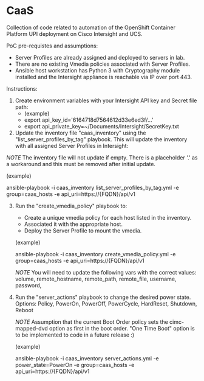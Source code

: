 # CaaS
Collection of code related to automation of the OpenShift Container Platform UPI deployment on Cisco Intersight and UCS.

PoC pre-requistes and assumptions:

- Server Profiles are already assigned and deployed to servers in lab.
- There are no existing Vmedia policies associated with Server Profiles.
- Ansible host workstation has Python 3 with Cryptography module installed and the Intersight appliance is reachable via IP over port 443.

Instructions:
1. Create environment variables with your Intersight API key and Secret file path:
   - (example)
   -  export api_key_id='6164718d7564612d33e6ed3f/...'
   -  export api_private_key=~/Documents/Intersight/SecretKey.txt
2. Update the inventory file "caas_inventory" using the "list_server_profiles_by_tag" playbook. This will update the inventory with all assigned Server Profiles in Intersight:

*NOTE* The inventory file will not update if empty. There is a placeholder '.' as a workaround and this must be removed after initial update.

(example)

ansible-playbook -i caas_inventory list_server_profiles_by_tag.yml -e group=caas_hosts -e api_uri=https://{FQDN}/api/v1

3. Run the "create_vmedia_policy" playbook to:
    - Create a unique vmedia policy for each host listed in the inventory. 
    - Associated it with the appropriate host.
    - Deploy the Server Profile to mount the vmedia.
    
    (example)
    
    ansible-playbook -i caas_inventory create_vmedia_policy.yml -e group=caas_hosts -e api_uri=https://{FQDN}/api/v1
    
    *NOTE* You will need to update the following vars with the correct values:
          volume,
          remote_hostname,
          remote_path,
          remote_file,
          username,
          password,
4. Run the "server_actions" playbook to change the desired power state. Options: Policy, PowerOn, PowerOff, PowerCycle, HardReset, Shutdown, Reboot
    
    *NOTE* Assumption that the current Boot Order policy sets the cimc-mapped-dvd option as first in the boot order. "One Time Boot" option is to be implemented to code in a future release :)
    
    (example)
    
    ansible-playbook -i caas_inventory server_actions.yml -e power_state=PowerOn -e group=caas_hosts -e api_uri=https://{FQDN}/api/v1


